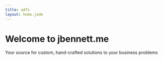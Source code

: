 ```yaml
---
title: adfs
layout: home.jade
---
```


# Welcome to jbennett.me

Your source for custom, hand-crafted solutions to your business problems
